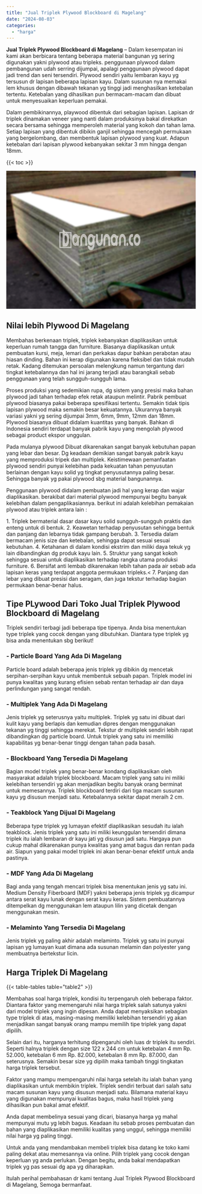 ```yaml
---
title: "Jual Triplek Plywood Blockboard di Magelang"
date: "2024-08-03"
categories: 
  - "harga"
---
```


**Jual Triplek Plywood Blockboard di Magelang** – Dalam kesempatan ini kami akan berbicara tentang beberapa material bangunan yg sering digunakan yakni plywood atau tripleks. penggunaan plywood dalam pembangunan udah serring dijumpai, apalagi penggunaan plywood dapat jadi trend dan seni tersendiri. Plywood sendiri yaitu lembaran kayu yg tersusun dr lapisan beberapa lapisan kayu. Dalam susunan nya memakai lem khusus dengan dibawah tekanan yg tinggi jadi menghasilkan ketebalan tertentu. Ketebalan yang dihasilkan pun bermacam-macam dan dibuat untuk menyesuaikan keperluan pemakai.

Dalam pembikinannya, playwood dibentuk dari sebagian lapisan. Lapisan dr triplek dinamakan veneer yang nanti dalam produksinya bakal direkatkan secara bersama sehingga memperoleh material yang kokoh dan tahan lama. Setiap lapisan yang dibentuk dibikin ganjil sehingga mencegah permukaan yang bergelombang, dan membentuk lapisan plywood yang kuat. Adapun ketebalan dari lapisan plywood kebanyakan sekitar 3 mm hingga dengan 18mm.

{{< toc >}}

![Jual Triplek Plywood Blockboard di Magelang](/images/jual-triplek-murah-29.png)

## Nilai lebih Plywood Di Magelang

Membahas berkenaan triplek, triplek kebanyakan diaplikasikan untuk keperluan rumah tangga dan furniture. Biasanya diaplikasikan untuk pembuatan kursi, meja, lemari dan perkakas dapur bahkan perabotan atau hiasan dinding. Bahan ini kerap digunakan karena fleksibel dan tidak mudah retak. Kadang ditemukan persoalan melengkung namun tergantung dari tingkat ketebalannya dan hal ini jarang terjadi atau barangkali sebab penggunaan yang telah sungguh-sungguh lama.

Proses produksi yang sedemikian rupa, dg sistem yang presisi maka bahan plywood jadi tahan terhadap efek retak ataupun melintir. Pabrik pembuat plywood biasanya pakai beberapa spesifikasi tertentu. Semakin tidak tipis lapisan plywood maka semakin besar kekuatannya. Ukurannya banyak variasi yakni yg sering dijumpai 3mm, 6mm, 9mm, 12mm dan 18mm. Plywood biasanya dibuat didalam kuantitas yang banyak. Bahkan di Indonesia sendiri terdapat banyak pabrik kayu yang mengolah plywood sebagai product ekspor unggulan.

Pada mulanya plywood Dibuat dikarenakan sangat banyak kebutuhan papan yang lebar dan besar. Dg keadaan demikian sangat banyak pabrik kayu yang memproduksi tripek dan multiplek. Keistimewaan pemanfaatan plywood sendiri punyai kelebihan pada kekuatan tahan penyusutan berlainan dengan kayu solid yg tingkat penyusutannya paling besar. Sehingga banyak yg pakai plywood sbg material bangunannya.

Penggunaan plywood didalam pembuatan jadi hal yang kerap dan wajar diaplikasikan. berakibat dari material plywood mempunyai begitu banyak kelebihan dalam pengaplikasiannya. berikut ini adalah kelebihan pemakaian plywood atau triplek antara lain :

1\. Triplek bermaterial dasar dasar kayu solid sungguh-sungguh praktis dan enteng untuk di bentuk. 2. Keawetan terhadap penyusutan sehingga bentuk dan panjang dan lebarnya tidak gampang berubah. 3. Tersedia dalam bermacam jenis size dan ketebalan, sehingga dapat sesuai sesuai kebutuhan. 4. Ketahanan di dalam kondisi ekstrim dan miliki daya tekuk yg lain dibandingkan dg produk kayu lain. 5. Struktur yang sangat kokoh sehingga sesuai untuk diaplikasikan terhadap rangka utama produksi furniture. 6. Bersifat anti lembab dikarenakan lebih tahan pada air sebab ada lapisan keras yang terdapat anggota permukaan tripleks.< 7. Panjang dan lebar yang dibuat presisi dan seragam, dan juga tekstur terhadap bagian permukaan benar-benar halus.

## Tipe PLywood Dari Toko Jual Triplek Plywood Blockboard di Magelang

Triplek sendiri terbagi jadi beberapa tipe tipenya. Anda bisa menentukan type triplek yang cocok dengan yang dibutuhkan. Diantara type triplek yg bisa anda menentukan sbg berikut!

### \- Particle Board Yang Ada Di Magelang

Particle board adalah beberapa jenis triplek yg dibikin dg mencetak serpihan-serpihan kayu untuk membentuk sebuah papan. Triplek model ini punya kwalitas yang kurang efisien sebab rentan terhadap air dan daya perlindungan yang sangat rendah.

### \- Multiplek Yang Ada Di Magelang

Jenis triplek yg seterusnya yaitu multiplek. Triplek yg satu ini dibuat dari kulit kayu yang berlapis dan kemudian dipres dengan menggunakan tekanan yg tinggi sehingga merekat. Tekstur dr multiplek sendiri lebih rapat dibandingkan dg particle board. Untuk triplek yang satu ini memiliki kapabilitas yg benar-benar tinggi dengan tahan pada basah.

### \- Blockboard Yang Tersedia Di Magelang

Bagian model triplek yang benar-benar kondang diaplikasikan oleh masyarakat adalah triplek blockboard. Macam triplek yang satu ini miliki kelebihan tersendiri yg akan menjadikan begitu banyak orang berminat untuk memesannya. Triplek blockboard terdiri dari tiga macam susunan kayu yg disusun menjadi satu. Ketebalannya sekitar dapat meraih 2 cm.

### \- Teakblock Yang Dijual Di Magelang

Beberapa type triplek yg lumayan efektif diaplikasikan sesudah itu ialah teakblock. Jenis triplek yang satu ini miliki keunggulan tersendiri dimana triplek itu ialah lembaran dr kayu jati yg disusun jadi satu. Hargaya pun cukup mahal dikarenakan punya kwalitas yang amat bagus dan rentan pada air. Siapun yang pakai model triplek ini akan benar-benar efektif untuk anda pastinya.

### \- MDF Yang Ada Di Magelang

Bagi anda yang tengah mencari triplek bisa menentukan jenis yg satu ini. Medium Density Fiberboard (MDF) yakni beberapa jenis triplek yg dicampur antara serat kayu lunak dengan serat kayu keras. Sistem pembuatannya ditempelkan dg menggunakan lem ataupun lilin yang dicetak dengan menggunakan mesin.

### \- Melaminto Yang Tersedia Di Magelang

Jenis triplek yg paling akhir adalah melaminto. Triplek yg satu ini punyai lapisan yg lumayan kuat dimana ada susunan melamin dan polyester yang membuatnya bertekstur licin.

## Harga Triplek Di Magelang

{{< table-tables table="table2" >}}

Membahas soal harga triplek, kondisi itu terpengaruh oleh beberapa faktor. Diantara faktor yang memengaruhi nilai harga triplek salah satunya yakni dari model triplek yang ingin dipesan. Anda dapat menyaksikan sebagian type triplek di atas, masing-masing memiliki kelebihan tersendiri yg akan menjadikan sangat banyak orang mampu memilih tipe triplek yang dapat dipilih.

Selain dari itu, harganya terhitung dipengaruhi oleh luas dr triplek itu sendiri. Seperti halnya triplek dengan size 122 x 244 cm untuk ketebalan 4 mm Rp. 52.000, ketebalan 6 mm Rp. 82.000, ketebalan 8 mm Rp. 87.000, dan seterusnya. Semakin besar size yg dipilih maka tambah tinggi tingkatan harga triplek tersebut.

Faktor yang mampu mempengaruhi nilai harga setelah itu ialah bahan yang diaplikasikan untuk membikin triplek. Triplek sendiri terbuat dari salah satu macam susunan kayu yang disusun menjadi satu. Bilamana material kayu yang digunakan mempunyai kualitas bagus, maka hasil triplek yang dihasilkan pun bakal amat efektif.

Anda dapat membelinya sesuai yang dicari, biasanya harga yg mahal mempunyai mutu yg lebih bagus. Keadaan itu sebab proses pembuatan dan bahan yang diaplikasikan memiliki kualitas yang unggul, sehingga memiliki nilai harga yg paling tinggi.

Untuk anda yang mendambakan membeli triplek bisa datang ke toko kami paling dekat atau memesannya via online. Pilih triplek yang cocok dengan keperluan yg anda perlukan. Dengan begitu, anda bakal mendapatkan triplek yg pas sesuai dg apa yg diharapkan.

Itulah perihal pembahasan dr kami tentang Jual Triplek Plywood Blockboard di Magelang, Semoga bermanfaat.
